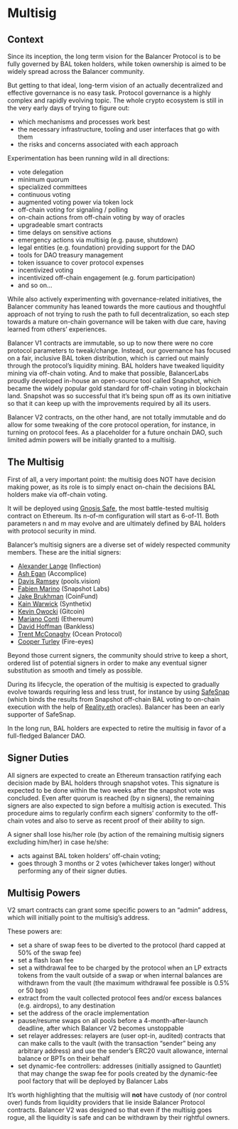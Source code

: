 # Multisig

## Context

Since its inception, the long term vision for the Balancer Protocol is to be fully governed by BAL token holders, while token ownership is aimed to be widely spread across the Balancer community.

But getting to that ideal, long-term vision of an actually decentralized and effective governance is no easy task. Protocol governance is a highly complex and rapidly evolving topic. The whole crypto ecosystem is still in the very early days of trying to figure out:

* which mechanisms and processes work best
* the necessary infrastructure, tooling and user interfaces that go with them
* the risks and concerns associated with each approach

Experimentation has been running wild in all directions:

* vote delegation
* minimum quorum
* specialized committees
* continuous voting
* augmented voting power via token lock
* off-chain voting for signaling / polling
* on-chain actions from off-chain voting by way of oracles
* upgradeable smart contracts
* time delays on sensitive actions
* emergency actions via multisig \(e.g. pause, shutdown\)
* legal entities \(e.g. foundation\) providing support for the DAO
* tools for DAO treasury management
* token issuance to cover protocol expenses
* incentivized voting
* incentivized off-chain engagement \(e.g. forum participation\)
* and so on…

While also actively experimenting with governance-related initiatives, the Balancer community has leaned towards the more cautious and thoughtful approach of not trying to rush the path to full decentralization, so each step towards a mature on-chain governance will be taken with due care, having learned from others’ experiences.

Balancer V1 contracts are immutable, so up to now there were no core protocol parameters to tweak/change. Instead, our governance has focused on a fair, inclusive BAL token distribution, which is carried out mainly through the protocol’s liquidity mining. BAL holders have tweaked liquidity mining via off-chain voting. And to make that possible, BalancerLabs proudly developed in-house an open-source tool called Snapshot, which became the widely popular gold standard for off-chain voting in blockchain land. Snapshot was so successful that it’s being spun off as its own initiative so that it can keep up with the improvements required by all its users.

Balancer V2 contracts, on the other hand, are not totally immutable and do allow for some tweaking of the core protocol operation, for instance, in turning on protocol fees. As a placeholder for a future onchain DAO, such limited admin powers will be initially granted to a multisig.

## The Multisig

First of all, a very important point: the multisig does NOT have decision making power, as its role is to simply enact on-chain the decisions BAL holders make via off-chain voting.

It will be deployed using [Gnosis Safe](https://gnosis-safe.io/), the most battle-tested multisig contract on Ethereum. Its n-of-m configuration will start as 6-of-11. Both parameters n and m may evolve and are ultimately defined by BAL holders with protocol security in mind.

Balancer’s multisig signers are a diverse set of widely respected community members. These are the initial signers:

* [Alexander Lange](https://twitter.com/AlexLangeVC) \(Inflection\)
* [Ash Egan](https://twitter.com/AshAEgan) \(Accomplice\)
* [Davis Ramsey](https://twitter.com/DavisRamsey) \(pools.vision\)
* [Fabien Marino](https://twitter.com/bonustrack87) \(Snapshot Labs\)
* [Jake Brukhman](https://twitter.com/jbrukh) \(CoinFund\)
* [Kain Warwick](https://twitter.com/kaiynne) \(Synthetix\)
* [Kevin Owocki](https://twitter.com/owocki) \(Gitcoin\)
* [Mariano Conti](https://twitter.com/nanexcool) \(Ethereum\)
* [David Hoffman](https://twitter.com/TrustlessState) \(Bankless\)
* [Trent McConaghy](https://twitter.com/trentmc0) \(Ocean Protocol\)
* [Cooper Turley](https://twitter.com/Cooopahtroopa) \(Fire-eyes\)

Beyond those current signers, the community should strive to keep a short, ordered list of potential signers in order to make any eventual signer substitution as smooth and timely as possible.

During its lifecycle, the operation of the multisig is expected to gradually evolve towards requiring less and less trust, for instance by using [SafeSnap](https://blog.gnosis.pm/introducing-safesnap-the-first-in-a-decentralized-governance-tool-suite-for-the-gnosis-safe-ea67eb95c34f) \(which binds the results from Snapshot off-chain BAL voting to on-chain execution with the help of [Reality.eth](https://reality.eth.link/) oracles\). Balancer has been an early supporter of SafeSnap.

In the long run, BAL holders are expected to retire the multisig in favor of a full-fledged Balancer DAO.

## Signer Duties

All signers are expected to create an Ethereum transaction ratifying each decision made by BAL holders through snapshot votes. This signature is expected to be done within the two weeks after the snapshot vote was concluded. Even after quorum is reached \(by n signers\), the remaining signers are also expected to sign before a multisig action is executed. This procedure aims to regularly confirm each signers’ conformity to the off-chain votes and also to serve as recent proof of their ability to sign.

A signer shall lose his/her role \(by action of the remaining multisig signers excluding him/her\) in case he/she:

* acts against BAL token holders’ off-chain voting;
* goes through 3 months or 2 votes \(whichever takes longer\) without performing any of their signer duties.

## Multisig Powers

V2 smart contracts can grant some specific powers to an “admin” address, which will initially point to the multisig’s address.

These powers are:

* set a share of swap fees to be diverted to the protocol \(hard capped at 50% of the swap fee\)
* set a flash loan fee
* set a withdrawal fee to be charged by the protocol when an LP extracts tokens from the vault outside of a swap or when internal balances are withdrawn from the vault \(the maximum withdrawal fee possible is 0.5% or 50 bps\)
* extract from the vault collected protocol fees and/or excess balances \(e.g. airdrops\), to any destination
* set the address of the oracle implementation
* pause/resume swaps on all pools before a 4-month-after-launch deadline, after which Balancer V2 becomes unstoppable
* set relayer addresses: relayers are \(user opt-in, audited\) contracts that can make calls to the vault \(with the transaction “sender” being any arbitrary address\) and use the sender’s ERC20 vault allowance, internal balance or BPTs on their behalf
* set dynamic-fee controllers: addresses \(initially assigned to Gauntlet\) that may change the swap fee for pools created by the dynamic-fee pool factory that will be deployed by Balancer Labs

It’s worth highlighting that the multisig will **not** have custody of \(nor control over\) funds from liquidity providers that lie inside Balancer Protocol contracts. Balancer V2 was designed so that even if the multisig goes rogue, all the liquidity is safe and can be withdrawn by their rightful owners.

